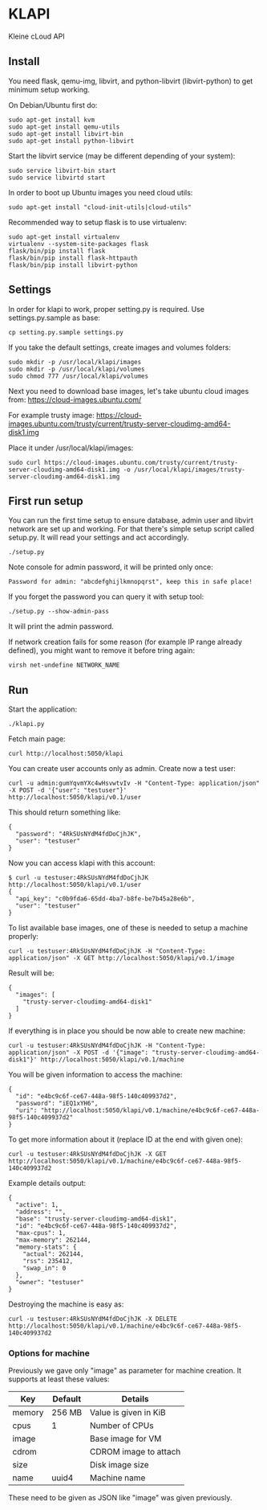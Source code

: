 # KLAPI

Kleine cLoud API


## Install

You need flask, qemu-img, libvirt, and python-libvirt (libvirt-python)
to get minimum setup working.

On Debian/Ubuntu first do:

    sudo apt-get install kvm
    sudo apt-get install qemu-utils
    sudo apt-get install libvirt-bin
    sudo apt-get install python-libvirt

Start the libvirt service (may be different depending of your system):

    sudo service libvirt-bin start
    sudo service libvirtd start

In order to boot up Ubuntu images you need cloud utils:

    sudo apt-get install "cloud-init-utils|cloud-utils"

Recommended way to setup flask is to use virtualenv:

    sudo apt-get install virtualenv
    virtualenv --system-site-packages flask
    flask/bin/pip install flask
    flask/bin/pip install flask-httpauth
    flask/bin/pip install libvirt-python


## Settings

In order for klapi to work, proper setting.py is required.
Use settings.py.sample as base:

    cp setting.py.sample settings.py

If you take the default settings, create images and volumes folders:

    sudo mkdir -p /usr/local/klapi/images
    sudo mkdir -p /usr/local/klapi/volumes
    sudo chmod 777 /usr/local/klapi/volumes

Next you need to download base images, let's take ubuntu cloud images from:
https://cloud-images.ubuntu.com/

For example trusty image:
https://cloud-images.ubuntu.com/trusty/current/trusty-server-cloudimg-amd64-disk1.img

Place it under /usr/local/klapi/images:

    sudo curl https://cloud-images.ubuntu.com/trusty/current/trusty-server-cloudimg-amd64-disk1.img -o /usr/local/klapi/images/trusty-server-cloudimg-amd64-disk1.img

## First run setup

You can run the first time setup to ensure database, admin user and
libvirt network are set up and working. For that there's simple setup
script called setup.py. It will read your settings and act accordingly.

    ./setup.py

Note console for admin password, it will be printed only once:

    Password for admin: "abcdefghijlkmnopqrst", keep this in safe place!

If you forget the password you can query it with setup tool:

    ./setup.py --show-admin-pass

It will print the admin password.

If network creation fails for some reason (for example IP range already defined),
you might want to remove it before tring again:

    virsh net-undefine NETWORK_NAME


## Run

Start the application:

    ./klapi.py

Fetch main page:

    curl http://localhost:5050/klapi

You can create user accounts only as admin. Create now a test user:

    curl -u admin:gumYqvmYXc4wHsvwtvIv -H "Content-Type: application/json" -X POST -d '{"user": "testuser"}' http://localhost:5050/klapi/v0.1/user

This should return something like:

    {
      "password": "4RkSUsNYdM4fdDoCjhJK",
      "user": "testuser"
    }

Now you can access klapi with this account:

    $ curl -u testuser:4RkSUsNYdM4fdDoCjhJK http://localhost:5050/klapi/v0.1/user
    {
      "api_key": "c0b9fda6-65dd-4ba7-b8fe-be7b45a28e6b",
      "user": "testuser"
    }

To list available base images, one of these is needed to setup a machine properly:

    curl -u testuser:4RkSUsNYdM4fdDoCjhJK -H "Content-Type: application/json" -X GET http://localhost:5050/klapi/v0.1/image

Result will be:

    {
      "images": [
        "trusty-server-cloudimg-amd64-disk1"
      ]
    }

If everything is in place you should be now able to create new machine:

    curl -u testuser:4RkSUsNYdM4fdDoCjhJK -H "Content-Type: application/json" -X POST -d '{"image": "trusty-server-cloudimg-amd64-disk1"}' http://localhost:5050/klapi/v0.1/machine

You will be given information to access the machine:

    {
      "id": "e4bc9c6f-ce67-448a-98f5-140c409937d2",
      "password": "iEQ1xYH6",
      "uri": "http://localhost:5050/klapi/v0.1/machine/e4bc9c6f-ce67-448a-98f5-140c409937d2"
    }

To get more information about it (replace ID at the end with given one):

    curl -u testuser:4RkSUsNYdM4fdDoCjhJK -X GET http://localhost:5050/klapi/v0.1/machine/e4bc9c6f-ce67-448a-98f5-140c409937d2

Example details output:

    {
      "active": 1,
      "address": "",
      "base": "trusty-server-cloudimg-amd64-disk1",
      "id": "e4bc9c6f-ce67-448a-98f5-140c409937d2",
      "max-cpus": 1,
      "max-memory": 262144,
      "memory-stats": {
        "actual": 262144,
        "rss": 235412,
        "swap_in": 0
      },
      "owner": "testuser"
    }

Destroying the machine is easy as:

    curl -u testuser:4RkSUsNYdM4fdDoCjhJK -X DELETE http://localhost:5050/klapi/v0.1/machine/e4bc9c6f-ce67-448a-98f5-140c409937d2


### Options for machine

Previously we gave only "image" as parameter for machine creation. It supports at least these values:

| Key     | Default | Details     |
|---------|---------|-------------|
| memory  | 256 MB  | Value is given in KiB |
| cpus    | 1       | Number of CPUs |
| image   |         | Base image for VM |
| cdrom   |         | CDROM image to attach |
| size    |         | Disk image size |
| name    | uuid4   | Machine name |


These need to be given as JSON like "image" was given previously.
